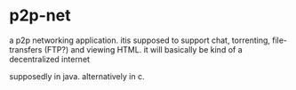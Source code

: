 # p2p-net
a p2p networking application. itis supposed to support chat, torrenting, file-transfers (FTP?) and viewing HTML. it will basically be kind of a decentralized internet

supposedly in java. alternatively in c.
